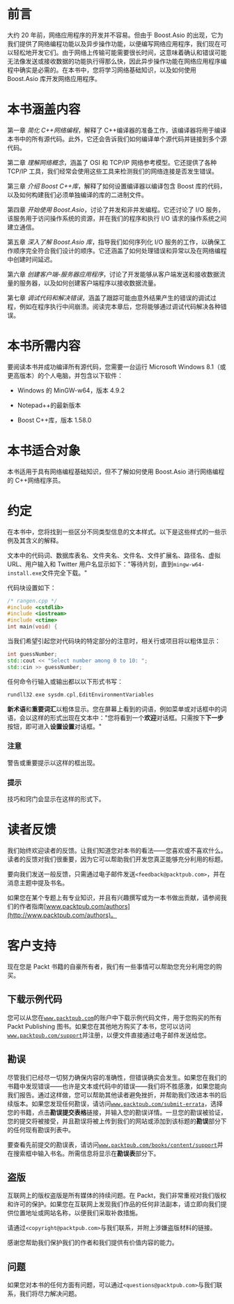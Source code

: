 # 前言

大约 20 年前，网络应用程序的开发并不容易。但由于 Boost.Asio 的出现，它为我们提供了网络编程功能以及异步操作功能，以便编写网络应用程序，我们现在可以轻松地开发它们。由于网络上传输可能需要很长时间，这意味着确认和错误可能无法像发送或接收数据的功能执行得那么快，因此异步操作功能在网络应用程序编程中确实是必需的。在本书中，您将学习网络基础知识，以及如何使用 Boost.Asio 库开发网络应用程序。

# 本书涵盖内容

第一章 *简化 C++网络编程*，解释了 C++编译器的准备工作，该编译器将用于编译本书中的所有源代码。此外，它还会告诉我们如何编译单个源代码并链接到多个源代码。

第二章 *理解网络概念*，涵盖了 OSI 和 TCP/IP 网络参考模型。它还提供了各种 TCP/IP 工具，我们经常会使用这些工具来检测我们的网络连接是否发生错误。

第三章 *介绍 Boost C++库*，解释了如何设置编译器以编译包含 Boost 库的代码，以及如何构建我们必须单独编译的库的二进制文件。

第四章 *开始使用 Boost.Asio*，讨论了并发和非并发编程。它还讨论了 I/O 服务，该服务用于访问操作系统的资源，并在我们的程序和执行 I/O 请求的操作系统之间建立通信。

第五章 *深入了解 Boost.Asio 库*，指导我们如何序列化 I/O 服务的工作，以确保工作顺序完全符合我们设计的顺序。它还涵盖了如何处理错误和异常以及在网络编程中创建时间延迟。

第六章 *创建客户端-服务器应用程序*，讨论了开发能够从客户端发送和接收数据流量的服务器，以及如何创建客户端程序以接收数据流量。

第七章 *调试代码和解决错误*，涵盖了跟踪可能由意外结果产生的错误的调试过程，例如在程序执行中间崩溃。阅读完本章后，您将能够通过调试代码解决各种错误。

# 本书所需内容

要阅读本书并成功编译所有源代码，您需要一台运行 Microsoft Windows 8.1（或更高版本）的个人电脑，并包含以下软件：

+   Windows 的 MinGW-w64，版本 4.9.2

+   Notepad++的最新版本

+   Boost C++库，版本 1.58.0

# 本书适合对象

本书适用于具有网络编程基础知识，但不了解如何使用 Boost.Asio 进行网络编程的 C++网络程序员。

# 约定

在本书中，您将找到一些区分不同类型信息的文本样式。以下是这些样式的一些示例及其含义的解释。

文本中的代码词、数据库表名、文件夹名、文件名、文件扩展名、路径名、虚拟 URL、用户输入和 Twitter 用户名显示如下："等待片刻，直到`mingw-w64-install.exe`文件完全下载。"

代码块设置如下：

```cpp
/* rangen.cpp */
#include <cstdlib>
#include <iostream>
#include <ctime>
int main(void) {
```

当我们希望引起您对代码块的特定部分的注意时，相关行或项目将以粗体显示：

```cpp
int guessNumber;
std::cout << "Select number among 0 to 10: ";
std::cin >> guessNumber;

```

任何命令行输入或输出都以以下形式书写：

```cpp
rundll32.exe sysdm.cpl,EditEnvironmentVariables

```

**新术语**和**重要词汇**以粗体显示。您在屏幕上看到的词语，例如菜单或对话框中的词语，会以这样的形式出现在文本中："您将看到一个**欢迎**对话框。只需按下**下一步**按钮，即可进入**设置设置**对话框。"

### 注意

警告或重要提示以这样的框出现。

### 提示

技巧和窍门会显示在这样的形式下。

# 读者反馈

我们始终欢迎读者的反馈。让我们知道您对本书的看法——您喜欢或不喜欢什么。读者的反馈对我们很重要，因为它可以帮助我们开发您真正能够充分利用的标题。

要向我们发送一般反馈，只需通过电子邮件发送`<feedback@packtpub.com>`，并在消息主题中提及书名。

如果您在某个专题上有专业知识，并且有兴趣撰写或为一本书做出贡献，请参阅我们的作者指南[www.packtpub.com/authors](http://www.packtpub.com/authors)。

# 客户支持

现在您是 Packt 书籍的自豪所有者，我们有一些事情可以帮助您充分利用您的购买。

## 下载示例代码

您可以从您在[`www.packtpub.com`](http://www.packtpub.com)的账户中下载示例代码文件，用于您购买的所有 Packt Publishing 图书。如果您在其他地方购买了本书，您可以访问[`www.packtpub.com/support`](http://www.packtpub.com/support)并注册，以便文件直接通过电子邮件发送给您。

## 勘误

尽管我们已经尽一切努力确保内容的准确性，但错误确实会发生。如果您在我们的书籍中发现错误——也许是文本或代码中的错误——我们将不胜感激，如果您能向我们报告。通过这样做，您可以帮助其他读者避免挫折，并帮助我们改进本书的后续版本。如果您发现任何勘误，请访问[`www.packtpub.com/submit-errata`](http://www.packtpub.com/submit-errata)，选择您的书籍，点击**勘误提交表格**链接，并输入您的勘误详情。一旦您的勘误被验证，您的提交将被接受，并且勘误将被上传到我们的网站或添加到该标题的**勘误**部分下的任何现有勘误列表中。

要查看先前提交的勘误表，请访问[`www.packtpub.com/books/content/support`](https://www.packtpub.com/books/content/support)并在搜索框中输入书名。所需信息将显示在**勘误表**部分下。

## 盗版

互联网上的版权盗版是所有媒体的持续问题。在 Packt，我们非常重视对我们版权和许可的保护。如果您在互联网上发现我们作品的任何非法副本，请立即向我们提供位置地址或网站名称，以便我们采取补救措施。

请通过`<copyright@packtpub.com>`与我们联系，并附上涉嫌盗版材料的链接。

感谢您帮助我们保护我们的作者和我们提供有价值内容的能力。

## 问题

如果您对本书的任何方面有问题，可以通过`<questions@packtpub.com>`与我们联系，我们将尽力解决问题。
